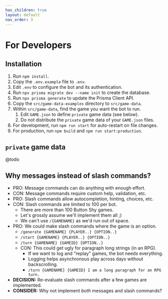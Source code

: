 ```yaml
---
has_children: true
layout: default
nav_order: 3
---
```


# For Developers

## Installation

1. Run `npm install`.
2. Copy the `.env.example` file to `.env`.
3. Edit `.env` to configure the bot and its authentication.
4. Run `npx prisma migrate dev --name init` to create the database.
5. Run `npx prisma generate` to update the Prisma Client API.
6. Copy the `src/game-data-examples` directory to `src/game-data`.
7. Within `src/game-data`, find the game you want the bot to run.
   1. Edit `GAME.json` to define `private` game data (see below).
   2. Do not distribute the `private` game data of your  `GAME.json` files.
8. For development, run `npm run start` for auto-restart on file changes.
9. For production, run `npm build` and `npm run start:production`.

## `private` game data

@todo

## Why messages instead of slash commands?

- PRO: Message commands can do anything with enough effort.
- CON: Message commands require custom help, validation, etc.
- PRO: Slash commands allow autocompletion, hinting, choices, etc.
- CON: Slash commands are limited to 100 per bot.
  - There are more than 100 Button Shy games.
  - Let's grossly assume we'll implement them all ;)
  - We can't use `/{GAMENAME}` as we'd run out of space.
- PRO: We could make slash commands where the game is an option.
  - `/generate {GAMENAME} {PLAYER..} {OPTION..}`
  - `/start {GAMENAME} {PLAYER..} {OPTION..}`
  - `/turn {GAMENAME} {GAMEID} {OPTION..}`
  - CON: This could get ugly for paragraph long strings (in an RPG).
    - If we want to log and "replay" games, the bot needs everything.
    - Logging helps asynchronous play across days without backscrolling.
    - `/turn {GAMENAME} {GAMEID} I am a long paragraph for an RPG turn.`
- **DECISION:** Re-evaluate slash commands after a few games are implemented.
- **CONSIDER:** Why not implement _both_ messages and slash commands?

